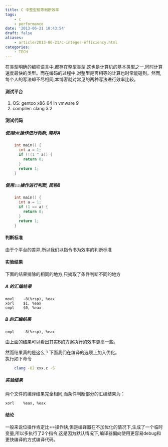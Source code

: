 ```yaml
---
title: C 中整型相等判断效率 
tags:
    - c
    - performance 
date: '2013-06-21 10:43:54'
draft: false
aliases:
    - article/2013-06-21/c-integer-efficiency.html
categories:
    - TECH 
---
```

在类型明确的编程语言中,都存在整型类型,这也是计算机的基本类型之一,同时计算速度最快的类型。而在编码的过程中,对整型是否相等的计算也时常能碰到。然而,每个人的写法却不尽相同,本博客就对常见的两种写法进行效率比较。  
  
#### 测试平台  
1. OS: gentoo x86_64 in vmware 9
2. compiler: clang 3.2
  
#### 测试代码  

##### 使用bit操作进行判断, 简称A
```c
    int main() {
      int a = 1;
      if (!(1 ^ a)) {
        return 0;
      }
      return 1;
    }
```

##### 使用==操作进行判断, 简称B
```c
    int main() {
      int a = 1;
      if (1 == a) {
        return 0;
      }
      return 1;
    }
```
  
#### 判断标准  
由于个平台的差异,所以我们以指令书为效率的判断标准
  
#### 实验结果  
下面的结果排除的相同的地方,只摘取了条件判断不同的地方
##### A 的汇编结果  

    movl	-8(%rsp), %eax
    xorl	$1, %eax
    cmpl	$0, %eax

##### B 的汇编结果  

    cmpl	-8(%rsp), %eax
      
由上面的结果可以看出其实B的方案执行的效率更高一些。  
  
然而结果真的是这么？下面我们在编译的选项上加入优化。  
执行如下命令  
```Bash
    clang -O2 xxx.c -S
```
  
##### 实验结果  
两个文件的编译结果完全相同,而条件判断部分的汇编结果为：  

    xorl	%eax, %eax
      
#### 结论  
一般来说位操作肯定比==操作快,但是编译器在不加优化的情况下,生成了一个临时变量,所以多执行了2个指令,这是因为默认情况下,编译器偏向使用更容易debug和更快编译的方式编译代码。
